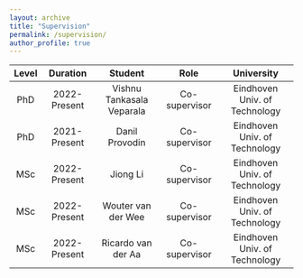 ```yaml
---
layout: archive
title: "Supervision"
permalink: /supervision/
author_profile: true
---
```


| Level | Duration | Student | Role | University |
| :-------------:| :-------------: | :-------------: | :-------------: | :-------------: |
| PhD | 2022-Present | Vishnu Tankasala Veparala | Co-supervisor | Eindhoven Univ. of Technology |
| PhD | 2021-Present | Danil Provodin | Co-supervisor | Eindhoven Univ. of Technology |
| MSc | 2022-Present | Jiong Li | Co-supervisor | Eindhoven Univ. of Technology |
| MSc | 2022-Present | Wouter van der Wee | Co-supervisor | Eindhoven Univ. of Technology |
| MSc | 2022-Present | Ricardo van der Aa | Co-supervisor | Eindhoven Univ. of Technology |
